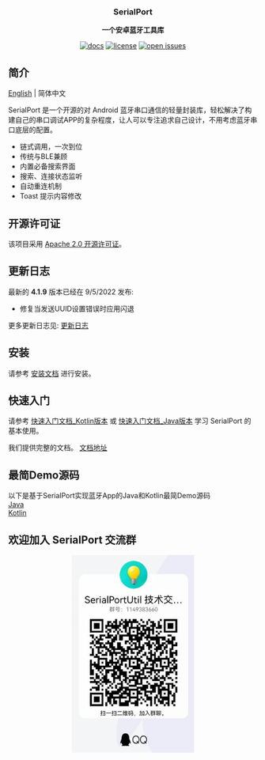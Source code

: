 <div align="center">
    <p>
    <h3>
      <b>
        SerialPort
      </b>
    </h3>
  </p>
  <p>
    <b>
      一个安卓蓝牙工具库
    </b>
  </p>
  <p>

[![docs](https://img.shields.io/badge/docs-latest-blue)](https://serialportsample.readthedocs.io/zh_CN/latest/)
[![license](https://img.shields.io/github/license/open-mmlab/mmdetection.svg)](https://github.com/Shanyaliux/SerialPortSample/blob/master/LICENSE)
[![open issues](https://isitmaintained.com/badge/open/open-mmlab/mmdetection.svg)](https://github.com/Shanyaliux/SerialPortSample/issues)
  <br />
</div>

## 简介
[English](README.md) | 简体中文

SerialPort 是一个开源的对 Android 蓝牙串口通信的轻量封装库，轻松解决了构建自己的串口调试APP的复杂程度，让人可以专注追求自己设计，不用考虑蓝牙串口底层的配置。

- 链式调用，一次到位
- 传统与BLE兼顾
- 内置必备搜索界面
- 搜索、连接状态监听
- 自动重连机制
- Toast 提示内容修改

## 开源许可证
该项目采用 [Apache 2.0 开源许可证](LICENSE)。

## 更新日志
最新的 **4.1.9** 版本已经在 9/5/2022 发布:  
- 修复当发送UUID设置错误时应用闪退  

更多更新日志见: [更新日志](docs/zh_CN/changelog.md)

## 安装
请参考 [安装文档](docs/zh_CN/tutorials/install.md) 进行安装。

## 快速入门
请参考 [快速入门文档_Kotlin版本](docs/zh_CN/tutorials/getting_started_kotlin.md) 或 [快速入门文档_Java版本](docs/zh_CN/tutorials/getting_started_java.md) 学习 SerialPort 的基本使用。

我们提供完整的文档。 [文档地址](https://serialportsample.readthedocs.io/zh_CN/latest/)

## 最简Demo源码
以下是基于SerialPort实现蓝牙App的Java和Kotlin最简Demo源码  
[Java](https://gitee.com/Shanya/SerialPortDemoByJava)  
[Kotlin](https://gitee.com/Shanya/SerialPortDemoByKotlin)

## 欢迎加入 SerialPort 交流群
<div align="center">
<img src="docs/en/_static/image/qq.png" height="400" />
</div>
